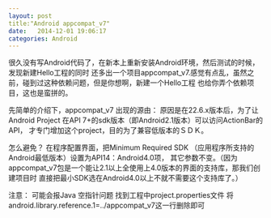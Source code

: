 ```yaml
---
layout: post
title:"Android appcompat_v7" 
date:   2014-12-01 19:06:17
categories: Android
---
```


很久没有写Android代码了，在新本上重新安装Android环境，然后测试的时候，发现新建Hello工程的同时
还多出一个项目appcompat_v7.感觉有点乱，虽然之前，碰到过这种依赖问题，但是你想啊，新建一个Hello工程
也给你弄个依赖项目，这也是蛮拼的。

先简单的介绍下，appcompat_v7 出现的源由：
原因是在22.6.x版本后，为了让Android Project 在API 7+的sdk版本（即Android2.1版本）可以访问ActionBar的API，
才专门增加这个project，目的为了兼容低版本的ＳＤＫ。

怎么避免？
在程序配置界面，把Minimum Required SDK （应用程序所支持的Android最低版本）设置为API14：Android4.0项，
其它参数不变。（因为appcompat_v7包是一个能让2.1以上全使用上4.0版本的界面的支持库，那我们创建项目时
直接把最小SDK选在Android4.0以上不就不需要这个支持库了。）

注意：
    可能会报Java 空指针问题
    找到工程中project.properties文件
    将android.library.reference.1=../appcompat_v7这一行删除即可
    
